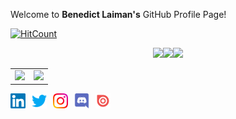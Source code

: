 Welcome to **Benedict Laiman's** GitHub Profile Page!

[![HitCount](http://hits.dwyl.com/bolaubi/bolaubi.svg)](http://hits.dwyl.com/bolaubi/bolaubi)

<center><img src="README.assets/tetris_github.gif" width=200/><img src="README.assets/tetris_github.gif" width=200/><img src="README.assets/tetris_github.gif" width=200/></center>

|                                                              |                                                              |
| ------------------------------------------------------------ | ------------------------------------------------------------ |
| ![](https://github-readme-stats.vercel.app/api?username=bolaubi&show_icons=true&title_color=22A7F0&icon_color=22A7F0&text_color=151515&bg_color=ffffff&hide_border=true) | ![](https://github-readme-stats.vercel.app/api/top-langs/?username=bolaubi&layout=compact&hide_border=true&title_color=22A7F0&text_color=151515&bg_color=ffffff) |

<a href="https://www.linkedin.com/in/benedict-laiman-60401319a/">
  <img style="margin-right:10px" align="left" alt="Benedict Laiman's Linkedin" width="24px" src="README.assets/linkedin.svg" />
</a><a href="https://twitter.com/BenedictLaiman">
  <img style="margin-right:10px" align="left" alt="Benedict Laiman's Twitter" width="24px" src="README.assets/twitter.svg" />
</a><a href="https://instagram.com/benedictlaiman">
  <img style="margin-right:10px" align="left" alt="Benedict Laiman's Instagram" width="24px" src="README.assets/instagram.svg" />
</a><a href="https://discordapp.com/users/525654231940857867">
  <img style="margin-right:10px" align="left" alt="Benedict Laiman's Discord" width="24px" src="README.assets/discord.svg" />
</a><a href="https://issuu.com/benedictlaiman/">
  <img style="margin-right:10px" align="left" alt="Benedict Laiman's Discord" width="24px" src="README.assets/issuu.svg" />
</a>





